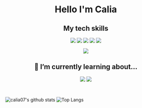 <div align="center">

# Hello  I'm Calia

## My tech skills 

<img src="https://img.shields.io/badge/CSS3-green?style=flat&logo=CSS3&logoColor=1572B6" /> <img src="https://img.shields.io/badge/HTML5-yellow?style=flat&logo=HTML5&logoColor=E34F26" /> <img src="https://img.shields.io/badge/Java-green?style=flat&logo=Java&logoColor=007396" /> <img src="https://img.shields.io/badge/Javascript-pink?style=flat&logo=Javascript&logoColor=F7DF1E" /> <img src="https://img.shields.io/badge/C++-purple" />

<img src="https://img.shields.io/badge/Unity-black?style=flat&logo=Unity&logoColor=FFFFFF" /> 

## 🌱 I’m currently learning about...
<img src="https://img.shields.io/badge/Node.js-skyblue?style=flat&logo=Node.js&logoColor=339933" /> <img src="https://img.shields.io/badge/React-magenta?style=flat&logo=React&logoColor=61DAFB" />
</div>

<br>

<!-- [![Solved.ac Profile](http://mazassumnida.wtf/api/v2/generate_badge?boj=caliaksh)](https://solved.ac/caliaksh/)-->
![calia07's github stats](https://github-readme-stats.vercel.app/api?username=calia07&show_icons=true)    ![Top Langs](https://github-readme-stats.vercel.app/api/top-langs/?username=calia07&layout=compact)
<!--
**calia07/calia07** is a ✨ _special_ ✨ repository because its `README.md` (this file) appears on your GitHub profile.

Here are some ideas to get you started:

- 🔭 I’m currently working on ...
- 🌱 I’m currently learning ...
- 👯 I’m looking to collaborate on ...
- 🤔 I’m looking for help with ...
- 💬 Ask me about ...
- 📫 How to reach me: ...
- 😄 Pronouns: ...
- ⚡ Fun fact: ...
-->
